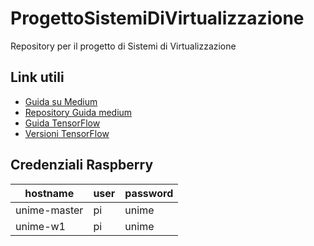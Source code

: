 # ProgettoSistemiDiVirtualizzazione
Repository per il progetto di Sistemi di Virtualizzazione

## Link utili

- [Guida su Medium](https://medium.com/swlh/jupyter-notebook-tensorflow-on-a-raspberry-pis-kubernetes-cluster-99f135109b5e)
- [Repository Guida medium](https://github.com/gato/tensor-on-pi)
- [Guida TensorFlow](https://www.youtube.com/watch?v=wQ8BIBpya2k)
- [Versioni TensorFlow](https://github.com/Qengineering/TensorFlow-Raspberry-Pi_64-bit)


## Credenziali Raspberry

| hostname     | user | password |
|--------------|------|----------|
| unime-master | pi   | unime    |
| unime-w1     | pi   | unime    |